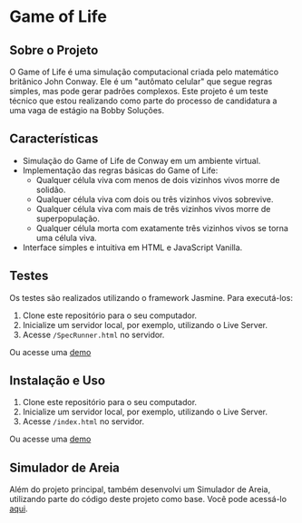 # Game of Life

## Sobre o Projeto

O Game of Life é uma simulação computacional criada pelo matemático britânico John Conway. Ele é um "autômato celular" que segue regras simples, mas pode gerar padrões complexos. Este projeto é um teste técnico que estou realizando como parte do processo de candidatura a uma vaga de estágio na Bobby Soluções.

## Características

- Simulação do Game of Life de Conway em um ambiente virtual.
- Implementação das regras básicas do Game of Life:
  - Qualquer célula viva com menos de dois vizinhos vivos morre de solidão.
  - Qualquer célula viva com dois ou três vizinhos vivos sobrevive.
  - Qualquer célula viva com mais de três vizinhos vivos morre de superpopulação.
  - Qualquer célula morta com exatamente três vizinhos vivos se torna uma célula viva.
- Interface simples e intuitiva em HTML e JavaScript Vanilla.

## Testes

Os testes são realizados utilizando o framework Jasmine. Para executá-los:

1. Clone este repositório para o seu computador.
2. Inicialize um servidor local, por exemplo, utilizando o Live Server.
3. Acesse `/SpecRunner.html` no servidor.

Ou acesse uma [demo](https://lucaslopescaldas.github.io/teste-tecnico-bobby-solucoes/SpecRunner)

## Instalação e Uso

1. Clone este repositório para o seu computador.
1. Inicialize um servidor local, por exemplo, utilizando o Live Server.
2. Acesse `/index.html` no servidor.

Ou acesse uma [demo](https://lucaslopescaldas.github.io/teste-tecnico-bobby-solucoes/)

## Simulador de Areia

Além do projeto principal, também desenvolvi um Simulador de Areia, utilizando parte do código deste projeto como base. Você pode acessá-lo [aqui](https://lucaslopescaldas.github.io/sand-simulator/).

